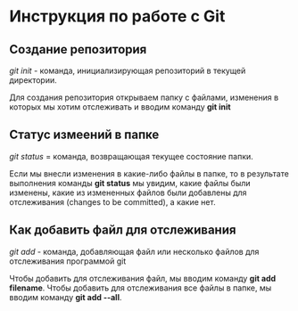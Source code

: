 # Инструкция по работе с Git

## Создание репозитория

*git init* - команда, инициализирующая репозиторий в текущей директории.

Для создания репозитория открываем папку с файлами, изменения в которых мы хотим отслеживать и вводим команду **git init**

## Статус измеений в папке

*git status* = команда, возвращающая текущее состояние папки.

Если мы внесли изменения в какие-либо файлы в папке, то в результате выполнения команды **git status** мы увидим, какие файлы были изменены, какие из измененных файлов были добавлены для отслеживания (changes to be committed), а какие нет.

## Как добавить файл для отслеживания

*git add* - команда, добавляющая файл или несколько файлов для отслеживания программой git

Чтобы добавить для отслеживания файл, мы вводим команду **git add filename**.
Чтобы добавить для отслеживания все файлы в папке, мы вводим команду **git add --all**.

